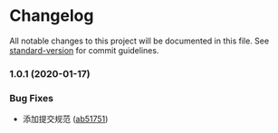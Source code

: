# Changelog

All notable changes to this project will be documented in this file. See [standard-version](https://github.com/conventional-changelog/standard-version) for commit guidelines.

### 1.0.1 (2020-01-17)


### Bug Fixes

* 添加提交规范 ([ab51751](https://gitee.com/porky-prince/psd2bmf/commit/ab51751fa7b8cd1cbfeeb97f614cfefccc5b6521))
